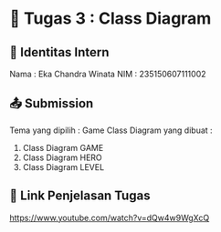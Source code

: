 # 📁 Tugas 3 : Class Diagram

## 👤 Identitas Intern
Nama : Eka Chandra Winata
NIM  : 235150607111002

## 📤 Submission

Tema yang dipilih : Game
Class Diagram yang dibuat :
1. Class Diagram GAME
2. Class Diagram HERO
3. Class Diagram LEVEL

## 🔗 Link Penjelasan Tugas

https://www.youtube.com/watch?v=dQw4w9WgXcQ

